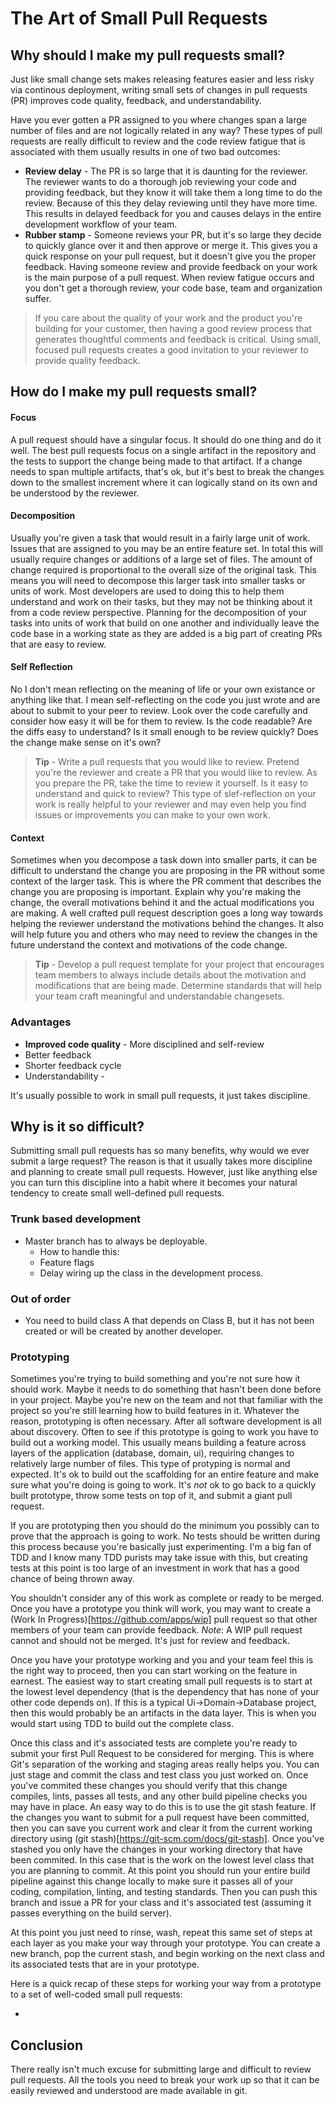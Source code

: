# The Art of Small Pull Requests

## Why should I make my pull requests small?
Just like small change sets makes releasing features easier and less risky via continous deployment, writing small sets of changes in pull requests (PR) improves code quality, feedback, and understandability.  

Have you ever gotten a PR assigned to you where changes span a large number of files and are not logically related in any way?  These types of pull requests are really difficult to review and the code review fatigue that is associated with them usually results in one of two bad outcomes:

- **Review delay** - The PR is so large that it is daunting for the reviewer.  The reviewer wants to do a thorough job reviewing your code and providing feedback, but they know it will take them a long time to do the review.  Because of this they delay reviewing until they have more time.  This results in delayed feedback for you and causes delays in the entire development workflow of your team.
- **Rubber stamp** - Someone reviews your PR, but it's so large they decide to quickly glance over it and then approve or merge it.  This gives you a quick response on your pull request, but it doesn't give you the proper feedback.  Having someone review and provide feedback on your work is the main purpose of a pull request.  When review fatigue occurs and you don't get a thorough review, your code base, team and organization suffer.

> If you care about the quality of your work and the product you're building for your customer, then having a good review process that generates thoughtful comments and feedback is critical.  Using small, focused pull requests creates a good invitation to your reviewer to provide quality feedback.


## How do I make my pull requests small?
#### Focus
A pull request should have a singular focus.  It should do one thing and do it well.  The best pull requests focus on a single artifact in the repository and the tests to support the change being made to that artifact.  If a change needs to span multiple artifacts, that's ok, but it's best to break the changes down to the smallest increment where it can logically stand on its own and be understood by the reviewer.  

#### Decomposition
Usually you're given a task that would result in a fairly large unit of work.  Issues that are assigned to you may be an entire feature set.  In total this will usually require changes or additions of a large set of files.  The amount of change required is proportional to the overall size of the original task. This means you will need to decompose this larger task into smaller tasks or units of work.  Most developers are used to doing this to help them understand and work on their tasks, but they may not be thinking about it from a code review perspective.  Planning for the decomposition of your tasks into units of work that build on one another and individually leave the code base in a working state as they are added is a big part of creating PRs that are easy to review.

#### Self Reflection
No I don't mean reflecting on the meaning of life or your own existance or anything like that.  I mean self-reflecting on the code you just wrote and are about to submit to your peer to review.  Look over the code carefully and consider how easy it will be for them to review.  Is the code readable?  Are the diffs easy to understand?  Is it small enough to be review quickly?  Does the change make sense on it's own?

> **Tip** - Write a pull requests that you would like to review.  Pretend you're the reviewer and create a PR that you would like to review.  As you prepare the PR, take the time to review it yourself.  Is it easy to understand and quick to review?  This type of slef-reflection on your work is really helpful to your reviewer and may even help you find issues or improvements you can make to your own work.

#### Context
Sometimes when you decompose a task down into smaller parts, it can be difficult to understand the change you are proposing in the PR without some context of the larger task.  This is where the PR comment that describes the change you are proposing is important.  Explain why you're making the change, the overall motivations behind it and the actual modifications you are making.  A well crafted pull request description goes a long way towards helping the reviewer understand the motivations behind the changes.  It also will help future you and others who may need to review the changes in the future understand the context and motivations of the code change.

> **Tip** - Develop a pull request template for your project that encourages team members to always include details about the motivation and modifications that are being made.  Determine standards that will help your team craft meaningful and understandable changesets.

### Advantages

- **Improved code quality** - 
    More disciplined and self-review
- Better feedback
- Shorter feedback cycle
- Understandability - 

It's usually possible to work in small pull requests, it just takes discipline.   

## Why is it so difficult?
Submitting small pull requests has so many benefits, why would we ever submit a large request?  The reason is that it usually takes more discipline and planning to create small pull requests. However, just like anything else you can turn this discipline into a habit where it becomes your natural tendency to create small well-defined pull requests.

### Trunk based development
- Master branch has to always be deployable.
    - How to handle this:
    - Feature flags
    - Delay wiring up the class in the development process.

### Out of order
- You need to build class A that depends on Class B, but it has not been created or will be created by another developer.

### Prototyping 
Sometimes you're trying to build something and you're not sure how it should work.  Maybe it needs to do something that hasn't been done before in your project.  Maybe you're new on the team and not that familiar with the project so you're still learning how to build features in it.  Whatever the reason, prototyping is often necessary.  After all software development is all about discovery.  Often to see if this prototype is going to work you have to build out a working model.  This usually means building a feature across layers of the application (database, domain, ui), requiring changes to relatively large number of files.  This type of protyping is normal and expected.  It's ok to build out the scaffolding for an entire feature and make sure what you're doing is going to work.  It's *not* ok to go back to a quickly built prototype, throw some tests on top of it, and submit a giant pull request.

If you are prototyping then you should do the minimum you possibly can to prove that the approach is going to work.  No tests should be written during this process because you're basically just experimenting.  I'm a big fan of TDD and I know many TDD purists may take issue with this, but creating tests at this point is too large of an investment in work that has a good chance of being thrown away.  

You shouldn't consider any of this work as complete or ready to be merged.   Once you have a prototype you think will work, you may want to create a (Work In Progress)[https://github.com/apps/wip] pull request so that other members of your team can provide feedback.  *Note*: A WIP pull request cannot and should not be merged.  It's just for review and feedback.

Once you have your prototype working and you and your team feel this is the right way to proceed, then you can start working on the feature in earnest.  The easiest way to start creating small pull requests is to start at the lowest level dependency (that is the dependency that has none of your other code depends on).  If this is a typical Ui->Domain->Database project, then this would probably be an artifacts in the data layer.  This is when you would start using TDD to build out the complete class.

Once this class and it's associated tests are complete you're ready to submit your first Pull Request to be considered for merging.  This is where Git's separation of the working and staging areas really helps you.  You can just stage and commit the class and test class you just worked on.  Once you've commited these changes you should verify that this change compiles, lints, passes all tests, and any other build pipeline checks you may have in place.  An easy way to do this is to use the git stash feature.  If the changes you want to submit for a pull request have been committed, then you can save you current work and clear it from the current working directory using (git stash)[https://git-scm.com/docs/git-stash].  Once you've stashed you only have the changes in your working directory that have been commited.  In this case that is the work on the lowest level class that you are planning to commit.  At this point you should run your entire build pipeline against this change locally to make sure it passes all of your coding, compilation,  linting, and testing standards.  Then you can push this branch and issue a PR for your class and it's associated test (assuming it passes everything on the build server).  

At this point you just need to rinse, wash, repeat this same set of steps at each layer as you make your way through your prototype.  You can create a new branch, pop the current stash, and begin working on the next class and its associated tests that are in your prototype.  

Here is a quick recap of these steps for working your way from a prototype to a set of well-coded small pull requests:

- 

## Conclusion
There really isn't much excuse for submitting large and difficult to review pull requests.   All the tools you need to break your work up so that it can be easily reviewed and understood are made available in git.  

